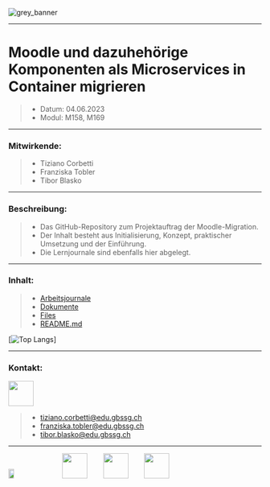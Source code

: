 ![grey_banner](https://github.com/EpicAlpaca55/Projekt_Docker/assets/98404509/cd24df1c-b07a-499e-96d8-9211d034a145)

---

# Moodle und dazuhehörige Komponenten als Microservices in Container migrieren
> - Datum: 04.06.2023
> - Modul: M158, M169

---

### Mitwirkende:
> - Tiziano Corbetti
> - Franziska Tobler
> - Tibor Blasko

---

### Beschreibung:
> - Das GitHub-Repository zum Projektauftrag der Moodle-Migration.
> - Der Inhalt besteht aus Initialisierung, Konzept, praktischer Umsetzung und der Einführung.
> - Die Lernjournale sind ebenfalls hier abgelegt.

---

### Inhalt:</br>
> - [Arbeitsjournale](/Arbeitsjournale)
> - [Dokumente](/Dokumente)
> - [Files](/Files)
> - [README.md](/README.md)
> 
[![Top Langs](https://github-readme-stats.vercel.app/api/top-langs/?username=EpicAlpaca55&exclude_repo=GBS_Aufgaben,M169,MiniProjekt-Docker,m169p2&theme=transparent)]

---

### Kontakt:
<img src="https://cdn-icons-png.flaticon.com/128/732/732223.png" style="width: 50px; height: 50px;">

> - tiziano.corbetti@edu.gbssg.ch
> - franziska.tobler@edu.gbssg.ch
> - tibor.blasko@edu.gbssg.ch

---

<img src="https://upload.wikimedia.org/wikipedia/commons/thumb/c/c6/Moodle-logo.svg/2560px-Moodle-logo.svg.png" width="15%" height="7%">&nbsp;&nbsp;&nbsp;&nbsp;&nbsp;&nbsp;&nbsp;&nbsp;<img src="https://cdn-icons-png.flaticon.com/128/5969/5969059.png" style="width: 50px; height: 50px;">&nbsp;&nbsp;&nbsp;&nbsp;&nbsp;&nbsp;&nbsp;&nbsp;<img src="https://cdn-icons-png.flaticon.com/128/5968/5968313.png" style="width: 50px; height: 50px;">&nbsp;&nbsp;&nbsp;&nbsp;&nbsp;&nbsp;&nbsp;&nbsp;<img src="https://cdn-icons-png.flaticon.com/128/888/888879.png" style="width: 50px; height: 50px;">
